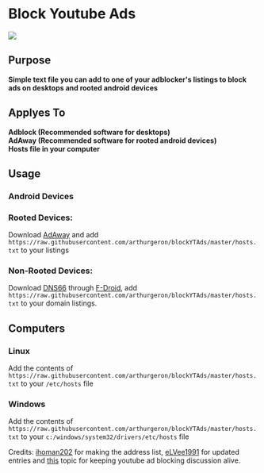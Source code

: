 # Block Youtube Ads    
<img src="https://getadblock.com/images/logo_adblock.png"></img>   
## Purpose
**Simple text file you can add to one of your adblocker's listings to block ads on desktops and rooted android devices**
## Applyes To
**Adblock (Recommended software for desktops)**   
**AdAway (Recommended software for rooted android devices)**   
**Hosts file in your computer**
## Usage
### Android Devices
### Rooted Devices:
Download [AdAway](https://adaway.org) and add `https://raw.githubusercontent.com/arthurgeron/blockYTAds/master/hosts.txt`
to your listings
### Non-Rooted Devices:
Download [DNS66](https://f-droid.org/en/packages/org.jak_linux.dns66/) through [F-Droid](https://f-droid.org), add
`https://raw.githubusercontent.com/arthurgeron/blockYTAds/master/hosts.txt` to your domain listings.

## Computers
### Linux
Add the contents of `https://raw.githubusercontent.com/arthurgeron/blockYTAds/master/hosts.txt` to
your `/etc/hosts` file

### Windows
Add  the contents of `https://raw.githubusercontent.com/arthurgeron/blockYTAds/master/hosts.txt` to
your `c:/windows/system32/drivers/etc/hosts` file
   
Credits: <a href="https://www.reddit.com/r/dropgoogle/comments/5tnjxl/block_youtube_ads_2017_hosts_file/">ihoman202</a> for making the address list,
 <a href="https://github.com/eLVee1991/youtubeblock">eLVee1991</a> for updated entries and <a href="https://discourse.pi-hole.net/t/how-do-i-block-ads-on-youtube/253/161">this</a> topic for keeping youtube ad blocking discussion alive.

